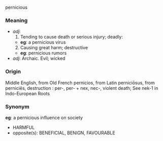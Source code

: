 pernicious
### Meaning
+ _adj_:
   1. Tending to cause death or serious injury; deadly:
    + __eg__: a pernicious virus
   2. Causing great harm; destructive
    + __eg__: pernicious rumors
+ _adj_: Archaic. Evil; wicked

### Origin

Middle English, from Old French pernicios, from Latin perniciōsus, from perniciēs, destruction : per-, per- + nex, nec-, violent death; See nek-1 in Indo-European Roots

### Synonym

__eg__: a pernicious influence on society

+ HARMFUL
+ opposite(s): BENEFICIAL, BENIGN, FAVOURABLE


